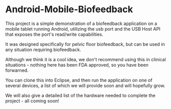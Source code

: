 Android-Mobile-Biofeedback
==========================
This project is a simple demonstration of a biofeedback application on a mobile tablet running Android, utilizing the usb port and the USB Host API that exposes the port's read/write capabilities.

It was designed specifically for pelvic floor biofeedback, but can be used in any situation requiring biofeedback.

Although we think it is a cool idea, we don't recommend using this in clinical situations - nothing here has been FDA approved, so you have been forwarned.

You can clone this into Eclipse, and then run the application on one of several devices, a list of which we will provide soon and will hopefully grow.

We will also give a detailed list of the hardware needed to complete the project - all coming soon!

